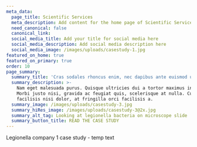 ```yaml
---
meta_data:
  page_title: Scientific Services
  meta_description: Add content for the home page of Scientific Services here...
  need_canonical: false
  canonical_link:
  social_media_title: Add your title for social media here
  social_media_description: Add social media description here
  social_media_image: /images/uploads/casestudy-1.jpg
featured_on_home: true
featured_on_primary: true
order: 10
page_summary:
  summary_title: 'Cras sodales rhoncus enim, nec dapibus ante euismod ut'
  summary_description: >-
    Nam eget malesuada purus. Quisque ultricies dui a tortor maximus interdum.
    Morbi justo nisi, gravida ac feugiat quis, scelerisque at nulla. Curabitur
    facilisis nisi dolor, at fringilla orci facilisis a.
  summary_image: /images/uploads/casestudy-3.jpg
  summary_hiRes_image: /images/uploads/casestudy-3@2x.jpg
  summary_alt_tag: Looking at legionella bacteria on microscope slide
  summary_button_title: READ THE CASE STUDY
---
```


Legionella company 1 case study - temp text